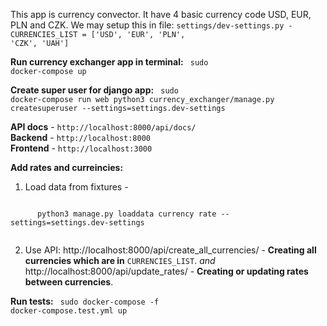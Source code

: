 This app is currency convector. It have 4 basic currency code USD, EUR, PLN and CZK.
We may setup this in file: <code>settings/dev-settings.py - CURRENCIES_LIST = ['USD', 'EUR', 'PLN', 'CZK', 'UAH']</code>

**Run currency exchanger app in terminal:**
<code>
  sudo docker-compose up
</code>

**Create super user for django app:**
<code>
  sudo docker-compose run web python3 currency_exchanger/manage.py createsuperuser --settings=settings.dev-settings
</code>

 **API docs** - `http://localhost:8000/api/docs/`<br/>
 **Backend** - `http://localhost:8000`<br/>
 **Frontend** - `http://localhost:3000`<br/>

**Add rates and curreincies:**
  1) Load data from fixtures -
  <code>
      python3 manage.py loaddata currency rate --settings=settings.dev-settings
  </code>
  
  2) Use API:
  http://localhost:8000/api/create_all_currencies/ - **Creating all currencies which are in** <code>CURRENCIES_LIST</code>.
    *and*
  http://localhost:8000/api/update_rates/ - **Creating or updating rates between currencies**.
  
**Run tests:**
<code>
  sudo docker-compose -f docker-compose.test.yml up
</code>

